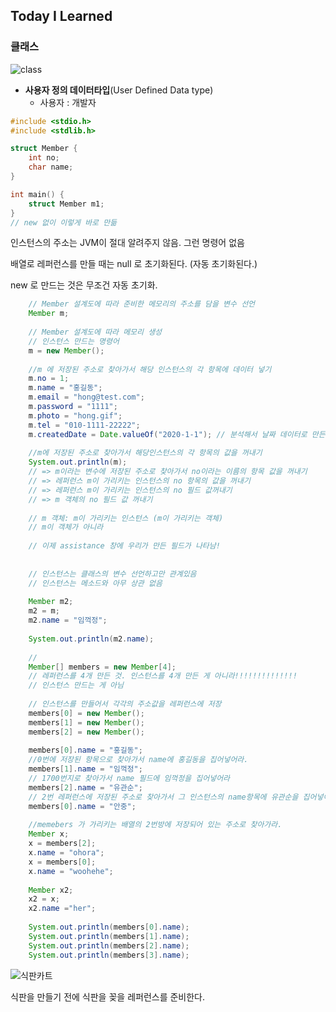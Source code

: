 

## Today I Learned

### 클래스

![class](https://m.jubangtong.com/web/product/big/201803/4256_shop1_851864.jpg)

- **사용자 정의 데이터타입**(User Defined Data type) 
  - 사용자 : 개발자



```c
#include <stdio.h>
#include <stdlib.h>

struct Member {
    int no;
    char name;
}

int main() {
    struct Member m1;
}
// new 없이 이렇게 바로 만듦
```



인스턴스의 주소는 JVM이 절대 알려주지 않음. 그런 명령어 없음



배열로 레퍼런스를 만들 때는 null 로 초기화된다. (자동 초기화된다.)

new 로 만드는 것은 무조건 자동 초기화. 

```java
    // Member 설계도에 따라 준비한 메모리의 주소를 담을 변수 선언 
    Member m;
    
    // Member 설계도에 따라 메모리 생성
    // 인스턴스 만드는 명령어
    m = new Member();
    
    //m 에 저장된 주소로 찾아가서 해당 인스턴스의 각 항목에 데이터 넣기 
    m.no = 1;
    m.name = "홍길동";
    m.email = "hong@test.com";
    m.password = "1111";
    m.photo = "hong.gif";
    m.tel = "010-1111-22222";
    m.createdDate = Date.valueOf("2020-1-1"); // 분석해서 날짜 데이터로 만든 후 저장
    
    //m에 저장된 주소로 찾아가서 해당인스턴스의 각 항목의 값을 꺼내기
    System.out.println(m);
    // => m이라는 변수에 저장된 주소로 찾아가서 no이라는 이름의 항목 값을 꺼내기
    // => 레퍼런스 m이 가리키는 인스턴스의 no 항목의 값을 꺼내기
    // => 레퍼런스 m이 가리키는 인스턴스의 no 필드 값꺼내기
    // => m 객체의 no 필드 값 꺼내기
    
    // m 객체: m이 가리키는 인스턴스 (m이 가리키는 객체)
    // m이 객체가 아니라 
    
    // 이제 assistance 창에 우리가 만든 필드가 나타남!
    
    
    // 인스턴스는 클래스의 변수 선언하고만 관계있음
    // 인스턴스는 메소드와 아무 상관 없음 
    
    Member m2;
    m2 = m;
    m2.name = "임꺽정";
    
    System.out.println(m2.name);
    
    //
    Member[] members = new Member[4];
    // 레퍼런스를 4개 만든 것. 인스턴스를 4개 만든 게 아니라!!!!!!!!!!!!!!
    // 인스턴스 만드는 게 아님
    
    // 인스턴스를 만들어서 각각의 주소값을 레퍼런스에 저장
    members[0] = new Member();
    members[1] = new Member();
    members[2] = new Member();
    
    members[0].name = "홍길동";
    //0번에 저장된 항목으로 찾아가서 name에 홍길동을 집어넣어라.
    members[1].name = "임꺽정";
    // 1700번지로 찾아가서 name 필드에 임꺽정을 집어넣어라 
    members[2].name = "유관순";
    // 2번 레퍼런스에 저장된 주소로 찾아가서 그 인스턴스의 name항목에 유관순을 집어넣어라.
    members[0].name = "안중";
    
    //memebers 가 가리키는 배열의 2번방에 저장되어 있는 주소로 찾아가라. 
    Member x;
    x = members[2];
    x.name = "ohora";
    x = members[0];
    x.name = "woohehe";
    
    Member x2;
    x2 = x;
    x2.name ="her";
    
    System.out.println(members[0].name);
    System.out.println(members[1].name);
    System.out.println(members[2].name);
    System.out.println(members[3].name);
```

![식판카트](https://www.jubangbank.co.kr/data/base/goods/middle/201803063271899.jpg)

식판을 만들기 전에 식판을 꽂을 레퍼런스를 준비한다. 